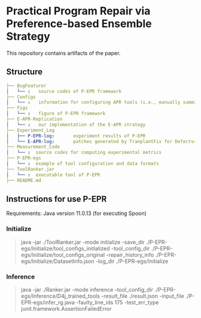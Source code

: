 # Practical Program Repair via Preference-based Ensemble Strategy

This repository contains artifacts of the paper.

## Structure
```yaml
├── BugFeaturer
│   └── :   source codes of P-EPR framework 
├── Configs
│   └── :   information for configuring APR tools (i.e., manually summarized repair patterns of different tools and the repair history)
├── Figs
│   └── :   figure of P-EPR framework
├── E-APR-Replication
│   └── :   our implementation of the E-APR strategy 
├── Experiment_Log
│   ├── P-EPR-log:       experiment results of P-EPR
│   └── E-APR-log:       patches generated by TranplantFix for Defects4J v2.0 bugs
├── Measurement_Code
│   └── :  source codes for computing experimental metrics
├── P-EPR-egs
│   └── :  example of tool configuration and data formats
├── ToolRanker.jar
│   └── :  executable tool of P-EPR
├── README.md

```



## Instructions for use P-EPR
Requirements: Java version 11.0.13 (for executing Spoon)

### Initialize 
> java -jar ./ToolRanker.jar -mode initialize -save_dir ./P-EPR-egs/Initialize/tool_configs_initialized -tool_config_dir ./P-EPR-egs/Initialize/tool_configs_original -repair_history_info ./P-EPR-egs/Initialize/DatasetInfo.json -log_dir ./P-EPR-egs/Initialize
### Inference 
> java -jar ./Ranker.jar -mode inference -tool_config_dir ./P-EPR-egs/Inference/D4j_trained_tools -result_file ./result.json -input_file ./P-EPR-egs/infer_rg.java -faulty_line_ids 175 -test_err_type junit.framework.AssertionFailedError